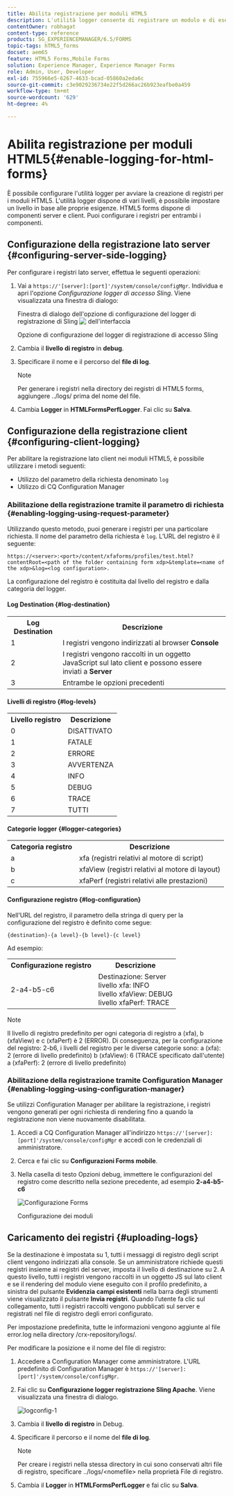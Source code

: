 ```yaml
---
title: Abilita registrazione per moduli HTML5
description: L'utilità logger consente di registrare un modulo e di eseguire il debug dei problemi correlati ai moduli.
contentOwner: robhagat
content-type: reference
products: SG_EXPERIENCEMANAGER/6.5/FORMS
topic-tags: hTML5_forms
docset: aem65
feature: HTML5 Forms,Mobile Forms
solution: Experience Manager, Experience Manager Forms
role: Admin, User, Developer
exl-id: 755966e5-6267-4633-bcad-05860a2eda6c
source-git-commit: c3e9029236734e22f5d266ac26b923eafbe0a459
workflow-type: tm+mt
source-wordcount: '629'
ht-degree: 4%

---
```


# Abilita registrazione per moduli HTML5{#enable-logging-for-html-forms}

È possibile configurare l&#39;utilità logger per avviare la creazione di registri per i moduli HTML5. L&#39;utilità logger dispone di vari livelli, è possibile impostare un livello in base alle proprie esigenze. HTML5 forms dispone di componenti server e client. Puoi configurare i registri per entrambi i componenti.

## Configurazione della registrazione lato server {#configuring-server-side-logging}

Per configurare i registri lato server, effettua le seguenti operazioni:

1. Vai a `https://'[server]:[port]'/system/console/configMgr`. Individua e apri l&#39;opzione *Configurazione logger di accesso Sling*. Viene visualizzata una finestra di dialogo:

   Finestra di dialogo dell&#39;opzione di configurazione del logger di registrazione di Sling ![&#x200B; dell&#39;interfaccia](assets/logconfig.png)

   Opzione di configurazione del logger di registrazione di accesso Sling

1. Cambia il **livello di registro** in **debug**.

1. Specificare il nome e il percorso del **file di log**.

   >[!NOTE]
   >
   >Per generare i registri nella directory dei registri di HTML5 forms, aggiungere ../logs/ prima del nome del file.

1. Cambia **Logger** in **HTMLFormsPerfLogger**. Fai clic su **Salva**.

## Configurazione della registrazione client {#configuring-client-logging}

Per abilitare la registrazione lato client nei moduli HTML5, è possibile utilizzare i metodi seguenti:

* Utilizzo del parametro della richiesta denominato `log`
* Utilizzo di CQ Configuration Manager

### Abilitazione della registrazione tramite il parametro di richiesta {#enabling-logging-using-request-parameter}

Utilizzando questo metodo, puoi generare i registri per una particolare richiesta. Il nome del parametro della richiesta è `log`. L’URL del registro è il seguente:

`https://<server>:<port>/content/xfaforms/profiles/test.html?contentRoot=<path of the folder containing form xdp>&template=<name of the xdp>&log=<log configuration>.`

La configurazione del registro è costituita dal livello del registro e dalla categoria del logger.

#### Log Destination {#log-destination}

<table>
 <tbody>
  <tr>
   <th><strong>Log Destination</strong></th>
   <th><strong>Descrizione</strong></th>
  </tr>
  <tr>
   <td>1</td>
   <td>I registri vengono indirizzati al browser <strong>Console</strong></td>
  </tr>
  <tr>
   <td>2</td>
   <td>I registri vengono raccolti in un oggetto JavaScript sul lato client e possono essere inviati a <strong>Server</strong> </td>
  </tr>
  <tr>
   <td>3</td>
   <td>Entrambe le opzioni precedenti<br /> </td>
  </tr>
 </tbody>
</table>

#### Livelli di registro {#log-levels}

<table>
 <tbody>
  <tr>
   <th>Livello registro</th>
   <th>Descrizione</th>
  </tr>
  <tr>
   <td>0</td>
   <td>DISATTIVATO<br type="_moz" /> </td>
  </tr>
  <tr>
   <td>1</td>
   <td>FATALE<br type="_moz" /> </td>
  </tr>
  <tr>
   <td>2</td>
   <td>ERRORE<br type="_moz" /> </td>
  </tr>
  <tr>
   <td>3</td>
   <td>AVVERTENZA<br type="_moz" /> </td>
  </tr>
  <tr>
   <td>4</td>
   <td>INFO<br type="_moz" /> </td>
  </tr>
  <tr>
   <td>5</td>
   <td>DEBUG<br type="_moz" /> </td>
  </tr>
  <tr>
   <td>6</td>
   <td>TRACE<br type="_moz" /> </td>
  </tr>
  <tr>
   <td>7</td>
   <td>TUTTI<br type="_moz" /> </td>
  </tr>
 </tbody>
</table>

#### Categorie logger {#logger-categories}

<table>
 <tbody>
  <tr>
   <th>Categoria registro</th>
   <th>Descrizione</th>
  </tr>
  <tr>
   <td>a</td>
   <td>xfa (registri relativi al motore di script)</td>
  </tr>
  <tr>
   <td>b</td>
   <td>xfaView (registri relativi al motore di layout)<br type="_moz" /> </td>
  </tr>
  <tr>
   <td>c</td>
   <td>xfaPerf (registri relativi alle prestazioni)<br type="_moz" /> </td>
  </tr>
 </tbody>
</table>

#### Configurazione registro {#log-configuration}

Nell’URL del registro, il parametro della stringa di query per la configurazione del registro è definito come segue:

`{destination}-{a level}-{b level}-{c level}`

Ad esempio:

<table>
 <tbody>
  <tr>
   <th>Configurazione registro</th>
   <th>Descrizione</th>
  </tr>
  <tr>
   <td>2-a4-b5-c6<br type="_moz" /> </td>
   <td>Destinazione: Server<br /> livello xfa: INFO<br /> livello xfaView: DEBUG<br /> livello xfaPerf: TRACE</td>
  </tr>
 </tbody>
</table>

>[!NOTE]
>
>Il livello di registro predefinito per ogni categoria di registro a (xfa), b (xfaView) e c (xfaPerf) è 2 (ERROR). Di conseguenza, per la configurazione del registro: 2-b6, i livelli del registro per le diverse categorie sono:
>a (xfa): 2 (errore di livello predefinito)
>b (xfaView): 6 (TRACE specificato dall&#39;utente)
>a (xfaPerf): 2 (errore di livello predefinito)

### Abilitazione della registrazione tramite Configuration Manager {#enabling-logging-using-configuration-manager}

Se utilizzi Configuration Manager per abilitare la registrazione, i registri vengono generati per ogni richiesta di rendering fino a quando la registrazione non viene nuovamente disabilitata.

1. Accedi a CQ Configuration Manager all&#39;indirizzo `https://'[server]:[port]'/system/console/configMgr` e accedi con le credenziali di amministratore.
1. Cerca e fai clic su **Configurazioni Forms mobile**.
1. Nella casella di testo Opzioni debug, immettere le configurazioni del registro come descritto nella sezione precedente, ad esempio **2-a4-b5-c6**

   ![Configurazione Forms](assets/forms_configuration.png)

   Configurazione dei moduli

## Caricamento dei registri {#uploading-logs}

Se la destinazione è impostata su 1, tutti i messaggi di registro degli script client vengono indirizzati alla console. Se un amministratore richiede questi registri insieme ai registri del server, imposta il livello di destinazione su 2. A questo livello, tutti i registri vengono raccolti in un oggetto JS sul lato client e se il rendering del modulo viene eseguito con il profilo predefinito, a sinistra del pulsante **Evidenzia campi esistenti** nella barra degli strumenti viene visualizzato il pulsante **Invia registri**. Quando l’utente fa clic sul collegamento, tutti i registri raccolti vengono pubblicati sul server e registrati nel file di registro degli errori configurato.

Per impostazione predefinita, tutte le informazioni vengono aggiunte al file error.log nella directory /crx-repository/logs/.

Per modificare la posizione e il nome del file di registro:

1. Accedere a Configuration Manager come amministratore. L&#39;URL predefinito di Configuration Manager è `https://'[server]:[port]'/system/console/configMgr`.
1. Fai clic su **Configurazione logger registrazione Sling Apache**. Viene visualizzata una finestra di dialogo.

   ![logconfig-1](assets/logconfig-1.png)

1. Cambia il **livello di registro** in Debug.

1. Specificare il percorso e il nome del **file di log**.

   >[!NOTE]
   >
   >Per creare i registri nella stessa directory in cui sono conservati altri file di registro, specificare ../logs/&lt;nomefile> nella proprietà File di registro.

1. Cambia il **Logger** in **HTMLFormsPerfLogger** e fai clic su **Salva**.
